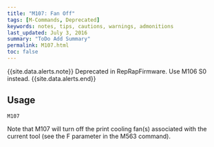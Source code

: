 ```yaml
---
title: "M107: Fan Off" 
tags: [M-Commands, Deprecated]
keywords: notes, tips, cautions, warnings, admonitions
last_updated: July 3, 2016
summary: "ToDo Add Summary"
permalink: M107.html
toc: false
---
```


{{site.data.alerts.note}}
Deprecated in RepRapFirmware. Use M106 S0 instead.
{{site.data.alerts.end}}

## Usage ##
```
M107
```


Note that M107 will turn off the print cooling fan(s) associated with the current tool (see the F parameter in the M563 command).

